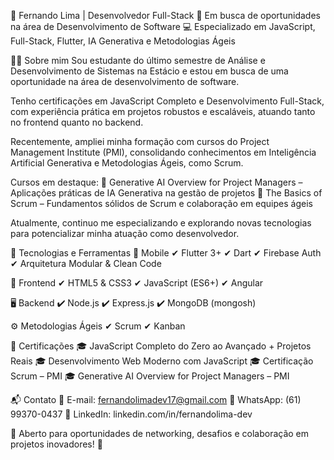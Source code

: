 🚀 Fernando Lima | Desenvolvedor Full-Stack
🎯 Em busca de oportunidades na área de Desenvolvimento de Software
💻 Especializado em JavaScript, Full-Stack, Flutter, IA Generativa e Metodologias Ágeis

👨‍💻 Sobre mim
Sou estudante do último semestre de Análise e Desenvolvimento de Sistemas na Estácio e estou em busca de uma oportunidade na área de desenvolvimento de software.

Tenho certificações em JavaScript Completo e Desenvolvimento Full-Stack, com experiência prática em projetos robustos e escaláveis, atuando tanto no frontend quanto no backend.

Recentemente, ampliei minha formação com cursos do Project Management Institute (PMI), consolidando conhecimentos em Inteligência Artificial Generativa e Metodologias Ágeis, como Scrum.

Cursos em destaque:
📌 Generative AI Overview for Project Managers – Aplicações práticas de IA Generativa na gestão de projetos
📌 The Basics of Scrum – Fundamentos sólidos de Scrum e colaboração em equipes ágeis

Atualmente, continuo me especializando e explorando novas tecnologias para potencializar minha atuação como desenvolvedor.

🧰 Tecnologias e Ferramentas
📱 Mobile
✔ Flutter 3+
✔ Dart
✔ Firebase Auth
✔ Arquitetura Modular & Clean Code

🚀 Frontend
✔ HTML5 & CSS3
✔ JavaScript (ES6+)
✔ Angular

🖥 Backend
✔ Node.js
✔ Express.js
✔ MongoDB (mongosh)

⚙ Metodologias Ágeis
✔ Scrum
✔ Kanban

📜 Certificações
🎓 JavaScript Completo do Zero ao Avançado + Projetos Reais
🎓 Desenvolvimento Web Moderno com JavaScript
🎓 Certificação Scrum – PMI
🎓 Generative AI Overview for Project Managers – PMI

📬 Contato
📧 E-mail: fernandolimadev17@gmail.com
📱 WhatsApp: (61) 99370-0437
🔗 LinkedIn: linkedin.com/in/fernandolima-dev

📌 Aberto para oportunidades de networking, desafios e colaboração em projetos inovadores! 🚀
